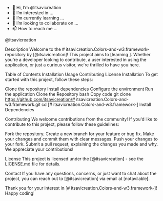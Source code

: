 - 👋 Hi, I’m @itsavicreation
- 👀 I’m interested in ...
- 🌱 I’m currently learning ...
- 💞️ I’m looking to collaborate on ...
- 📫 How to reach me ...

<!---
itsavicreation/itsavicreation is a ✨ special ✨ repository because its `README.md` (this file) appears on your GitHub profile.
You can click the Preview link to take a look at your changes.
--->

@itsavicreation

Description
Welcome to the # itsavicreation.Colors-and-w3.framework- repository by [@itsavicreation]! This project aims to [learning ]. Whether you're a developer looking to contribute, a user interested in using the application, or just a curious visitor, we're thrilled to have you here.

Table of Contents
Installation
Usage
Contributing
License
Installation
To get started with this project, follow these steps:

Clone the repository
Install dependencies
Configure the environment
Run the application
Clone the Repository
bash
Copy code
git clone https://github.com/itsavicreation/# itsavicreation.Colors-and-w3.framework.git
cd [# itsavicreation.Colors-and-w3.framework-]
Install Dependencies


Contributing
We welcome contributions from the community! If you'd like to contribute to this project, please follow these guidelines:

Fork the repository.
Create a new branch for your feature or bug fix.
Make your changes and commit them with clear messages.
Push your changes to your fork.
Submit a pull request, explaining the changes you made and why.
We appreciate your contributions!

License
This project is licensed under the [@itsavicreation] - see the LICENSE.md file for details.

Contact
If you have any questions, concerns, or just want to chat about the project, you can reach out to [@itsavicreation] via email at [notavilable].

Thank you for your interest in [# itsavicreation.Colors-and-w3.framework-]! Happy coding!
